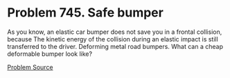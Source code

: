 # Problem 745. Safe bumper

As you know, an elastic car bumper does not save you in a frontal collision, because The kinetic energy of the collision during an elastic impact is still transferred to the driver. Deforming metal road bumpers. What can a cheap deformable bumper look like?

[Problem Source](https://www.trizland.ru/tasks/5353/)
